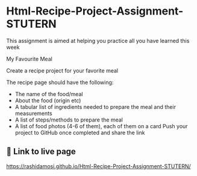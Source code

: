 # Html-Recipe-Project-Assignment-STUTERN
 This assignment is aimed at helping you practice all you have learned this week

My Favourite Meal

Create a recipe project for your favorite meal

The recipe page should have the following:

-  The name of the food/meal
- About the food (origin etc)
- A tabular list of ingredients needed to prepare the meal and their measurements&nbsp;
- A list of steps/methods to prepare the meal&nbsp;
- A list of food photos (4-6 of them), each of them on a card
Push your project to GitHub once completed and share the link 

## 🔗 Link to live page
https://rashidamosi.github.io/Html-Recipe-Project-Assignment-STUTERN/
